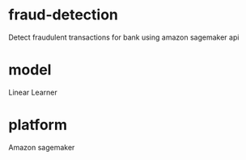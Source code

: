 # fraud-detection
Detect fraudulent transactions for bank using amazon sagemaker api 

# model
Linear Learner

# platform
Amazon sagemaker
